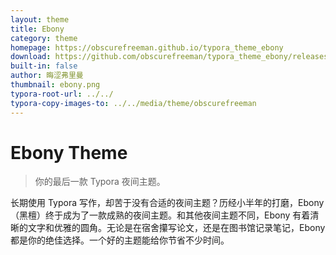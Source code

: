 ```yaml
---
layout: theme
title: Ebony
category: theme
homepage: https://obscurefreeman.github.io/typora_theme_ebony
download: https://github.com/obscurefreeman/typora_theme_ebony/releases
built-in: false
author: 晦涩弗里曼
thumbnail: ebony.png
typora-root-url: ../../
typora-copy-images-to: ../../media/theme/obscurefreeman
---
```


# Ebony Theme

> 你的最后一款 Typora 夜间主题。

长期使用 Typora 写作，却苦于没有合适的夜间主题？历经小半年的打磨，Ebony（黑檀）终于成为了一款成熟的夜间主题。和其他夜间主题不同，Ebony 有着清晰的文字和优雅的圆角。无论是在宿舍攥写论文，还是在图书馆记录笔记，Ebony 都是你的绝佳选择。一个好的主题能给你节省不少时间。